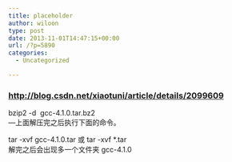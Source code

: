 ```yaml
---
title: placeholder
author: wiloon
type: post
date: 2013-11-01T14:47:15+00:00
url: /?p=5890
categories:
  - Uncategorized

---
```

### <http://blog.csdn.net/xiaotuni/article/details/2099609>

<div>
</div>

<div id="article_content">
  bzip2 -d  gcc-4.1.0.tar.bz2<br /> &#8212;上面解压完之后执行下面的命令。</p> 
  
  <p>
    tar -xvf gcc-4.1.0.tar 或 tar -xvf *.tar<br /> 解完之后会出现多一个文件夹 gcc-4.1.0
  </p>
</div>